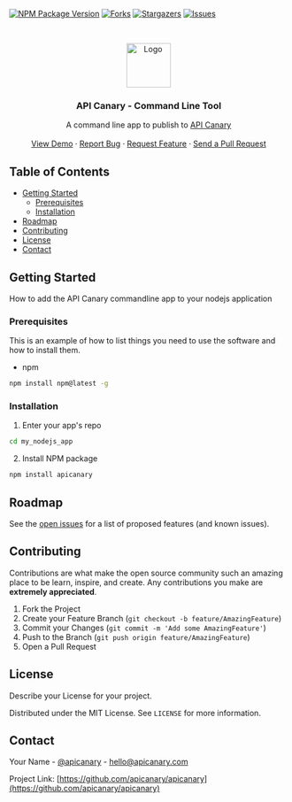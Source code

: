 [![NPM Package Version][npm-shield]][npm-url]
[![Forks][forks-shield]][forks-url]
[![Stargazers][stars-shield]][stars-url]
[![Issues][issues-shield]][issues-url]


<!-- PROJECT LOGO -->
<br />
<p align="center">
  <a href="https://github.com/apicanary/apicanary/">
    <img src="https://www.apicanary.com/images/goldie_color_large.png" alt="Logo" width="80" height="80">
  </a>

  <h3 align="center">API Canary - Command Line Tool</h3>

  <p align="center">
    A command line app to publish to <a href="https://www.apicanary.com" target="_BLANK">API Canary</a>
    <br />
    <br />
    <a href="https://github.com/apicanary/apicanary/">View Demo</a>
    ·
    <a href="https://github.com/apicanary/apicanary/issues">Report Bug</a>
    ·
    <a href="https://github.com/apicanary/apicanary/issues">Request Feature</a>
    ·
    <a href="https://github.com/apicanary/apicanary/pulls">Send a Pull Request</a>
  </p>
</p>


<!-- TABLE OF CONTENTS -->
## Table of Contents

* [Getting Started](#getting-started)
  * [Prerequisites](#prerequisites)
  * [Installation](#installation)
* [Roadmap](#roadmap)
* [Contributing](#contributing)
* [License](#license)
* [Contact](#contact)

<!-- GETTING STARTED -->
## Getting Started

How to add the API Canary commandline app to your nodejs application

### Prerequisites

This is an example of how to list things you need to use the software and how to install them.
* npm
```sh
npm install npm@latest -g
```

### Installation

1. Enter your app's repo
```sh
cd my_nodejs_app
```
2. Install NPM package
```sh
npm install apicanary
```


<!-- ROADMAP -->
## Roadmap

See the [open issues](https://github.com/apicanary/apicanary/issues) for a list of proposed features (and known issues).



<!-- CONTRIBUTING -->
## Contributing

Contributions are what make the open source community such an amazing place to be learn, inspire, and create. Any contributions you make are **extremely appreciated**.

1. Fork the Project
2. Create your Feature Branch (`git checkout -b feature/AmazingFeature`)
3. Commit your Changes (`git commit -m 'Add some AmazingFeature'`)
4. Push to the Branch (`git push origin feature/AmazingFeature`)
5. Open a Pull Request



<!-- LICENSE -->
## License
Describe your License for your project. 

Distributed under the MIT License. See `LICENSE` for more information.



<!-- CONTACT -->
## Contact

Your Name - [@apicanary](https://twitter.com/apicanary) - hello@apicanary.com

Project Link: [https://github.com/apicanary/apicanary](https://github.com/apicanary/apicanary)




<!-- MARKDOWN LINKS & IMAGES -->
<!-- https://www.markdownguide.org/basic-syntax/#reference-style-links -->
[npm-shield]: https://img.shields.io/npm/v/apicanary?style=for-the-badge
[npm-url]: https://www.npmjs.com/package/apicanary
[forks-shield]: https://img.shields.io/github/forks/apicanary/apicanary?style=for-the-badge
[forks-url]: https://github.com/apicanary/apicanary/network/members
[stars-shield]: https://img.shields.io/github/stars/apicanary/apicanary?style=for-the-badge
[stars-url]: https://github.com/roshanlam/apicanary/apicanary
[issues-shield]: https://img.shields.io/github/issues/apicanary/apicanary?style=for-the-badge
[issues-url]: https://github.com/apicanary/apicanary/issues
